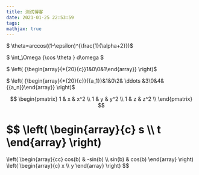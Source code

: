 ```yaml
---
title: 测试博客
date: 2021-01-25 22:53:59
tags:
mathjax: true
---
```


$ \theta=arccos((1-\epsilon)^{\frac{1}{\alpha+2}})$


 
$ \int_\Omega  {\cos \theta } d\omega $



$ \left( {\begin{array}{*{20}{c}}1&0\\0&1\end{array}}  \right)$

$ \left( {\begin{array}{*{20}{c}}{{a_1}}&1&0\\2& \ddots &3\\0&4&{{a_n}}\end{array}} \right)$

$$
\begin{pmatrix}
	1 & x & x^2 \\
	1 & y & y^2 \\
	1 & z & z^2 \\
\end{pmatrix}
$$

$$
\left(
    \begin{array}{c}
      s \\\\
      t
    \end{array}
\right)
=
\left(
    \begin{array}{cc}
      cos(b) & -sin(b) \\\\
      sin(b) & cos(b)
    \end{array}
\right)
\left(
    \begin{array}{c}
      x \\\\
      y
    \end{array}
\right)
$$

